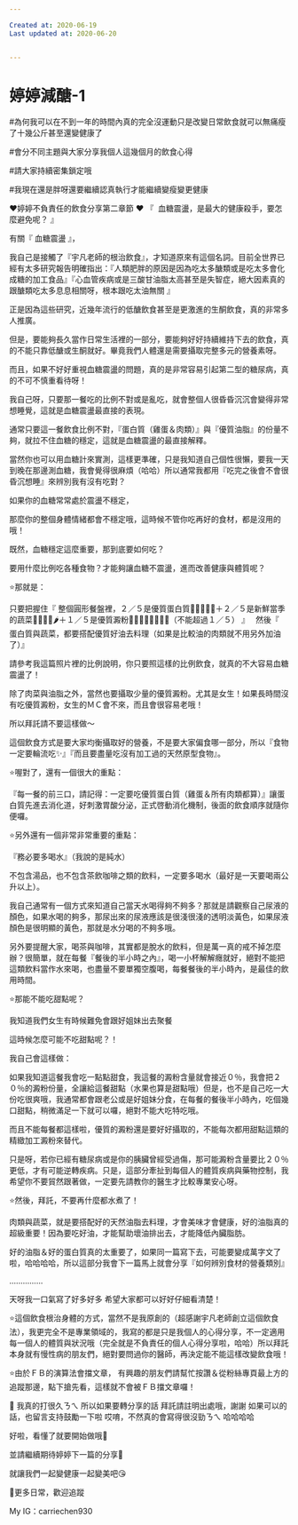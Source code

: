 ```yaml
---

Created at: 2020-06-19
Last updated at: 2020-06-20


---
```


# 婷婷減醣-1


#為何我可以在不到一年的時間內真的完全沒運動只是改變日常飲食就可以無痛瘦了十幾公斤甚至還變健康了

#會分不同主題與大家分享我個人這幾個月的飲食心得

#請大家持續密集鎖定哦

#我現在還是胖呀還要繼續認真執行才能繼續變瘦變更健康

❤️婷婷不負責任的飲食分享第二章節 ❤️
『  血糖震盪，是最大的健康殺手，要怎麼避免呢？ 』

有關『 血糖震盪 』，

我自己是接觸了『宇凡老師的根治飲食』，才知道原來有這個名詞。目前全世界已經有太多研究報告明確指出：『人類肥胖的原因是因為吃太多醣類或是吃太多會化成糖的加工食品』『心血管疾病或是三酸甘油脂太高甚至是失智症，絕大因素真的跟醣類吃太多息息相關呀，根本跟吃太油無關 』

正是因為這些研究，近幾年流行的低醣飲食甚至是更激進的生酮飲食，真的非常多人推廣。

但是，要能夠長久當作日常生活裡的一部分，要能夠好好持續維持下去的飲食，真的不能只靠低醣或生酮就好。畢竟我們人體還是需要攝取完整多元的營養素呀。

而且，如果不好好重視血糖震盪的問題，真的是非常容易引起第二型的糖尿病，真的不可不慎重看待呀！

我自己呀，只要那一餐吃的比例不對或是亂吃，就會整個人很昏昏沉沉會變得非常想睡覺，這就是血糖震盪最直接的表現。

通常只要這一餐飲食比例不對，『蛋白質（雞蛋＆肉類）』與『優質油脂』的份量不夠，就拉不住血糖的穩定，這就是血糖震盪的最直接解釋。

當然你也可以用血糖計來實測，這樣更準確，只是我知道自己個性很懶，要我一天到晚在那邊測血糖，我會覺得很麻煩（哈哈）所以通常我都用『吃完之後會不會很昏沉想睡』來辨別我有沒有吃對？

如果你的血糖常常處於震盪不穩定，

那麼你的整個身體情緒都會不穩定哦，這時候不管你吃再好的食材，都是沒用的哦！

既然，血糖穩定這麼重要，那到底要如何吃？

要用什麼比例吃各種食物？才能夠讓血糖不震盪，進而改善健康與體質呢？

⭐️那就是：

只要把握住『 整個圓形餐盤裡，２／５是優質蛋白質🥩🍗🍖🧀🍳＋２／５是新鮮當季的蔬菜🥦🥬🥒🍅🌶＋１／５是優質澱粉🥕🥔🍠🌽🍙🍚🍞🥖（不能超過１／５） 』   然後『 蛋白質與蔬菜，都要搭配優質好油去料理（如果是比較油的肉類就不用另外加油了）』

請參考我這篇照片裡的比例說明，你只要照這樣的比例飲食，就真的不大容易血糖震盪了！

除了肉菜與油脂之外，當然也要攝取少量的優質澱粉。尤其是女生！如果長時間沒有吃優質澱粉，女生的ＭＣ會不來，而且會很容易老哦！

所以拜託請不要這樣做～

這個飲食方式是要大家均衡攝取好的營養，不是要大家偏食哪一部分，所以『食物一定要輪流吃✨』『而且要盡量吃沒有加工過的天然原型食物』。

⭐️喔對了，還有一個很大的重點：

『每一餐的前三口，請記得：一定要吃優質蛋白質（雞蛋＆所有肉類都算）』讓蛋白質先進去消化道，好刺激胃酸分泌，正式啓動消化機制，後面的飲食順序就隨你便囉。

⭐️另外還有一個非常非常重要的重點：

『務必要多喝水』（我說的是純水）

不包含湯品，也不包含茶飲咖啡之類的飲料，一定要多喝水（最好是一天要喝兩公升以上）。

我自己通常有一個方式來知道自己當天水喝得夠不夠多？那就是請觀察自己尿液的顏色，如果水喝的夠多，那尿出來的尿液應該是很淺很淺的透明淡黃色，如果尿液顏色是很明顯的黃色，那就是水分喝的不夠多哦。

另外要提醒大家，喝茶與咖啡，其實都是脫水的飲料，但是萬一真的戒不掉怎麼辦？很簡單，就在每餐『餐後的半小時之內』，喝一小杯解解癮就好，絕對不能把這類飲料當作水來喝，也盡量不要單獨空腹喝，每餐餐後的半小時內，是最佳的飲用時間。

⭐️那能不能吃甜點呢？

我知道我們女生有時候難免會跟好姐妹出去聚餐

這時候怎麼可能不吃甜點呢？！

我自己會這樣做：

如果我知道這餐我會吃一點點甜食，我這餐的澱粉含量就會接近０％，我會把２０％的澱粉份量，全讓給這餐甜點（水果也算是甜點哦）但是，也不是自己吃一大份吃很爽哦，我通常都會跟老公或是好姐妹分食，在每餐的餐後半小時內，吃個幾口甜點，稍微滿足一下就可以囉，絕對不能大吃特吃哦。

而且不能每餐都這樣啦，優質的澱粉還是要好好攝取的，不能每次都用甜點這類的精緻加工澱粉來替代。

只是呀，若你已經有糖尿病或是你的胰臟曾經受過傷，那可能澱粉含量要比２０％更低，才有可能逆轉疾病。只是，這部分牽扯到每個人的體質疾病與藥物控制，我希望你不要貿然跟著做，一定要先請教你的醫生才比較專業安心呀。

⭐️然後，拜託，不要再什麼都水煮了！

肉類與蔬菜，就是要搭配好的天然油脂去料理，才會美味才會健康，好的油脂真的超級重要！因為要吃好油，才能幫助壞油排出去，才能降低內臟脂肪。

好的油脂＆好的蛋白質真的太重要了，如果同一篇寫下去，可能要變成萬字文了啦，哈哈哈哈，所以這部分我會下一篇馬上就會分享『如何辨別食材的營養類別』

...............

天呀我一口氣寫了好多好多
希望大家都可以好好仔細看清楚！

⭐️這個飲食根治身體的方式，當然不是我原創的（超感謝宇凡老師創立這個飲食法），我更完全不是專業領域的，我寫的都是只是我個人的心得分享，不一定適用每一個人的體質與狀況哦（完全就是不負責任的個人心得分享啦，哈哈）所以拜託本身就有慢性病的朋友們，絕對要問過你的醫師，再決定能不能這樣改變飲食哦！

⭐️由於ＦＢ的演算法會擋文章， 有興趣的朋友們請幫忙按讚＆從粉絲專頁最上方的追蹤那邊，點下搶先看，這樣就不會被ＦＢ擋文章囉！

💙 我真的打很久ㄋㄟ
所以如果要轉分享的話
拜託請註明出處哦，謝謝
如果可以的話，也留言支持鼓勵一下啦
哎唷，不然真的會寫得很沒勁ㄋㄟ 哈哈哈哈

好啦，看懂了就要開始做哦💪

並請繼續期待婷婷下一篇的分享🥰

就讓我們一起變健康一起變美吧😘

💙更多日常，歡迎追蹤

My IG：carriechen930

